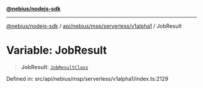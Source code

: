 [**@nebius/nodejs-sdk**](../../../../../../README.md)

---

[@nebius/nodejs-sdk](../../../../../../README.md) / [api/nebius/msp/serverless/v1alpha1](../README.md) / JobResult

# Variable: JobResult

> **JobResult**: [`JobResultClass`](../type-aliases/JobResultClass.md)

Defined in: src/api/nebius/msp/serverless/v1alpha1/index.ts:2129
